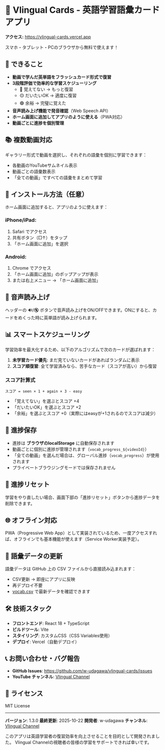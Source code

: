 # 📱 Vlingual Cards - 英語学習語彙カードアプリ

**アクセス:** https://vlingual-cards.vercel.app

スマホ・タブレット・PCのブラウザから無料で使えます！

## 🎯 できること

- **動画で学んだ英単語をフラッシュカード形式で復習**
- **3段階評価で効率的な学習スケジューリング**
  - 🔴 覚えてない → もっと復習
  - 🟡 だいたいOK → 適度に復習
  - 🟢 余裕 → 完璧に覚えた
- **音声読み上げ機能で発音確認**（Web Speech API）
- **ホーム画面に追加してアプリのように使える**（PWA対応）
- **動画ごとに進捗を個別管理**

## 📚 複数動画対応

ギャラリー形式で動画を選択し、それぞれの語彙を個別に学習できます：
- 各動画のYouTubeサムネイル表示
- 動画ごとの語彙数表示
- 「全ての動画」ですべての語彙をまとめて学習

## 📲 インストール方法（任意）

ホーム画面に追加すると、アプリのように使えます：

### iPhone/iPad:
1. Safari でアクセス
2. 共有ボタン（□↑）をタップ
3. 「ホーム画面に追加」を選択

### Android:
1. Chrome でアクセス
2. 「ホーム画面に追加」のポップアップが表示
3. または右上メニュー → 「ホーム画面に追加」

## 🎵 音声読み上げ

ヘッダーの 🔊/🔇 ボタンで音声読み上げをON/OFFできます。ONにすると、カードをめくった時に英単語が読み上げられます。

## 📊 スマートスケジューリング

学習効率を最大化するため、以下のアルゴリズムで次のカードが選ばれます：

1. **未学習カード優先**: まだ見ていないカードがあればランダムに表示
2. **スコア順復習**: 全て学習済みなら、苦手なカード（スコアが高い）から復習

### スコア計算式
```
スコア = seen × 1 + again × 3 - easy
```

- 「覚えてない」を選ぶとスコア +4
- 「だいたいOK」を選ぶとスコア +2
- 「余裕」を選ぶとスコア +0（実際にはeasyが+1されるのでスコアは減少）

## 💾 進捗保存

- 進捗は **ブラウザのlocalStorage** に自動保存されます
- 動画ごとに個別に進捗が管理されます（`vocab_progress_${videoId}`）
- 「全ての動画」を選んだ場合は、グローバル進捗（`vocab_progress`）が使用されます
- プライベートブラウジングモードでは保存されません

## 🔄 進捗リセット

学習をやり直したい場合、画面下部の「進捗リセット」ボタンから進捗データを削除できます。

## 🌐 オフライン対応

PWA（Progressive Web App）として実装されているため、一度アクセスすれば、オフラインでも基本機能が使えます（Service Worker実装予定）。

## 📝 語彙データの更新

語彙データは GitHub 上の CSV ファイルから直接読み込まれます：
- CSV更新 → 即座にアプリに反映
- 再デプロイ不要
- [vocab.csv](https://github.com/w-udagawa/vlingual-cards/blob/main/public/vocab.csv) で最新データを確認できます

## 🛠️ 技術スタック

- **フロントエンド**: React 18 + TypeScript
- **ビルドツール**: Vite
- **スタイリング**: カスタムCSS（CSS Variables使用）
- **デプロイ**: Vercel（自動デプロイ）

## 📞 お問い合わせ・バグ報告

- **GitHub Issues**: https://github.com/w-udagawa/vlingual-cards/issues
- **YouTube チャンネル**: [Vlingual Channel](https://youtube.com/@VlingualChannel)

## 📄 ライセンス

MIT License

---

**バージョン**: 1.3.0
**最終更新**: 2025-10-22
**開発者**: w-udagawa
**チャンネル**: [Vlingual Channel](https://youtube.com/@VlingualChannel)

このアプリは英語学習者の復習効率を向上させることを目的として開発されました。
Vlingual Channelの視聴者の皆様の学習をサポートできれば幸いです。
